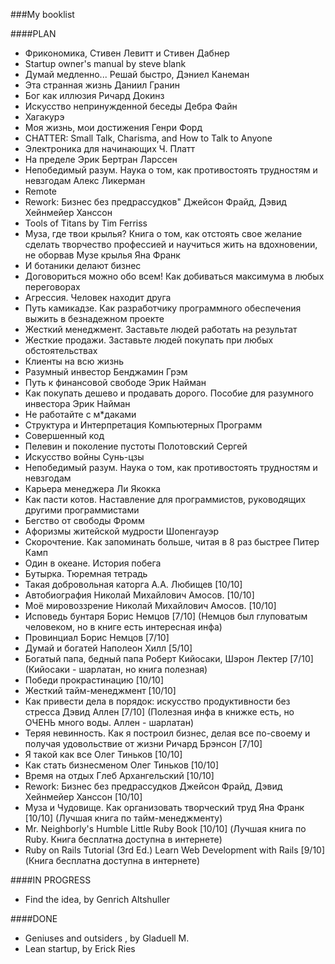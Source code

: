 ###My  booklist

####PLAN
* Фрикономика, Стивен Левитт и Стивен Дабнер
* Startup owner's manual by steve blank
* Думай медленно... Решай быстро, Дэниел Канеман
* Эта странная жизнь Даниил Гранин
* Бог как иллюзия Ричард Докинз
* Искусство непринужденной беседы Дебра Файн
* Хагакурэ
* Моя жизнь, мои достижения Генри Форд
* CHATTER: Small Talk, Charisma, and How to Talk to Anyone
* Электроника для начинающих Ч. Платт
* На пределе Эрик Бертран Ларссен
* Непобедимый разум. Наука о том, как противостоять трудностям и невзгодам Алекс Ликерман
* Remote
* Rework: Бизнес без предрассудков" Джейсон Фрайд, Дэвид Хейнмейер Ханссон
* Tools of Titans by Tim Ferriss
* Муза, где твои крылья? Книга о том, как отстоять свое желание сделать творчество профессией и научиться жить на вдохновении, не оборвав Музе крылья Яна Франк
* И ботаники делают бизнес
* Договориться можно обо всем! Как добиваться максимума в любых переговорах
* Агрессия. Человек находит друга
* Путь камикадзе. Как разработчику программного обеспечения выжить в безнадежном проекте
* Жесткий менеджмент. Заставьте людей работать на результат
* Жесткие продажи. Заставьте людей покупать при любых обстоятельствах
* Клиенты на всю жизнь
* Разумный инвестор Бенджамин Грэм
* Путь к финансовой свободе Эрик Найман
* Как покупать дешево и продавать дорого. Пособие для разумного инвестора Эрик Найман
* Не работайте с м*даками
* Структура и Интерпретация Компьютерных Программ
* Совершенный код
* Пелевин и поколение пустоты Полотовский Сергей
* Искусство войны Сунь-цзы
* Непобедимый разум. Наука о том, как противостоять трудностям и невзгодам
* Карьера менеджера Ли Якокка
* Как пасти котов. Наставление для программистов, руководящих другими программистами
* Бегство от свободы Фромм
* Афоризмы житейской мудрости Шопенгауэр
* Скорочтение. Как запоминать больше, читая в 8 раз быстрее Питер Камп
* Один в океане. История побега
* Бутырка. Тюремная тетрадь
* Такая добровольная каторга А.А. Любищев [10/10]
* Автобиография Николай Михайлович Амосов. [10/10]
* Моё мировоззрение Николай Михайлович Амосов. [10/10]
* Исповедь бунтаря Борис Немцов [7/10] (Немцов был глуповатым человеком, но в книге есть интересная инфа)
* Провинциал Борис Немцов [7/10]
* Думай и богатей Наполеон Хилл [5/10]
* Богатый папа, бедный папа Роберт Кийосаки, Шэрон Лектер [7/10] (Кийосаки - шарлатан, но книга полезная)
* Победи прокрастинацию [10/10]
* Жеcткий тайм-менеджмент [10/10]
* Как привести дела в порядок: искусство продуктивности без стресса Дэвид Аллен [7/10] (Полезная инфа в книжке есть, но ОЧЕНЬ много воды. Аллен - шарлатан)
* Теряя невинность. Как я построил бизнес, делая все по-своему и получая удовольствие от жизни Ричард Брэнсон [7/10]
* Я такой как все Олег Тиньков [10/10]
* Как стать бизнесменом Олег Тиньков [10/10]
* Время на отдых Глеб Архангельский [10/10]
* Rework: Бизнес без предрассудков Джейсон Фрайд, Дэвид Хейнмейер Ханссон [10/10]
* Муза и Чудовище. Как организовать творческий труд Яна Франк [10/10] (Лучшая книга по тайм-менеджменту)
* Mr. Neighborly's Humble Little Ruby Book [10/10] (Лучшая книга по Ruby. Книга бесплатна доступна в интернете)
* Ruby on Rails Tutorial (3rd Ed.) Learn Web Development with Rails [9/10] (Книга бесплатна доступна в интернете)

####IN PROGRESS
* Find the idea, by Genrich Altshuller

####DONE
* Geniuses and outsiders , by Gladuell M.
* Lean startup, by Erick Ries
